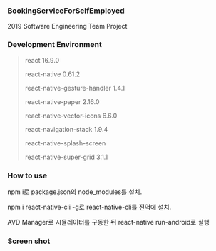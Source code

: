 ### BookingServiceForSelfEmployed

2019 Software Engineering Team Project

### Development Environment

> react 16.9.0
>
> react-native 0.61.2
>
> react-native-gesture-handler 1.4.1
>
> react-native-paper 2.16.0
>
> react-native-vector-icons 6.6.0
>
> react-navigation-stack 1.9.4
>
> react-native-splash-screen
>
> react-native-super-grid 3.1.1


### How to use

npm i로 package.json의 node_modules를 설치.

npm i react-native-cli -g로 react-native-cli를 전역에 설치.

AVD Manager로 시뮬레이터를 구동한 뒤 react-native run-android로 실행


### Screen shot
